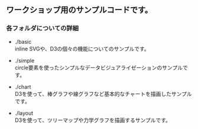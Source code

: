 ## ワークショップ用のサンプルコードです。


### 各フォルダについての詳細

+ ./basic <br>inline SVGや、D3の個々の機能についてのサンプルです。

+ ./simple <br> circle要素を使ったシンプルなデータビジュアライゼーションのサンプルです。

+ ./chart <br> D3を使って、棒グラフや線グラフなど基本的なチャートを描画したサンプルです。

+ ./layout <br> D3を使って、ツリーマップや力学グラフを描画するサンプルです。


